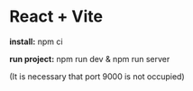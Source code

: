 # React + Vite

**install:**
npm ci

**run project:**
npm run dev & npm run server

(It is necessary that port 9000 is not occupied)
